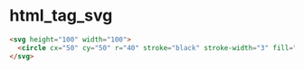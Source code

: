 # html_tag_svg

```html
<svg height="100" width="100">
  <circle cx="50" cy="50" r="40" stroke="black" stroke-width="3" fill="red" />
</svg>
```
